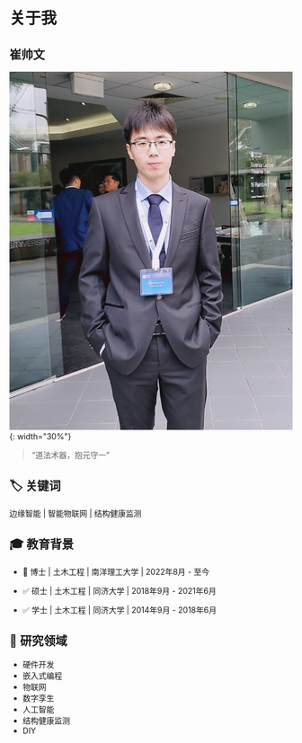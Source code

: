 <!-- ---
comments: false
--- -->
# __关于我__

## __崔帅文__

![CSW](./static/images/csw-photo.jpeg){: width="30%"}

>“道法术器，抱元守一”

## 🏷️ __关键词__

边缘智能 | 智能物联网 | 结构健康监测

## 🎓 __教育背景__

- 🚀 博士 | 土木工程 | 南洋理工大学 | 2022年8月 - 至今

- ✅ 硕士 | 土木工程 | 同济大学 | 2018年9月 - 2021年6月

- ✅ 学士 | 土木工程 | 同济大学 | 2014年9月 - 2018年6月

## 🎯 __研究领域__

- 硬件开发
- 嵌入式编程
- 物联网
- 数字孪生
- 人工智能
- 结构健康监测
- DIY